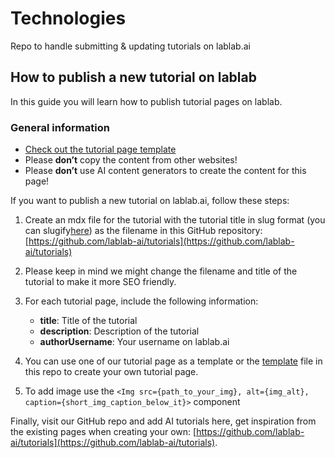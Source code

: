 # Technologies

Repo to handle submitting & updating tutorials on lablab.ai

## How to publish a new tutorial on lablab

In this guide you will learn how to publish tutorial pages on lablab.

### General information

- [Check out the tutorial page template](https://github.com/lablab-ai/tutorials/blob/main/template.mdx)
- Please **don’t** copy the content from other websites!
- Please **don’t** use AI content generators to create the content for this page!

If you want to publish a new tutorial on lablab.ai, follow these steps:

1. Create an mdx file for the tutorial with the tutorial title in slug format (you can slugify[here](https://slugify.online/)) as the filename in this GitHub repository: [https://github.com/lablab-ai/tutorials](https://github.com/lablab-ai/tutorials)

2. Please keep in mind we might change the filename and title of the tutorial to make it more SEO friendly.

3. For each tutorial page, include the following information:
    - **title**: Title of the tutorial
    - **description**: Description of the tutorial
    - **authorUsername**: Your username on lablab.ai
4. You can use one of our tutorial page as a template or the [template](https://github.com/lablab-ai/tutorials/blob/main/template.mdx) file in this repo to create your own tutorial page.
5. To add image use the `<Img src={path_to_your_img}, alt={img_alt}, caption={short_img_caption_below_it}>` component

Finally, visit our GitHub repo and add AI tutorials here, get inspiration from the existing pages when creating your own: [https://github.com/lablab-ai/tutorials](https://github.com/lablab-ai/tutorials).
